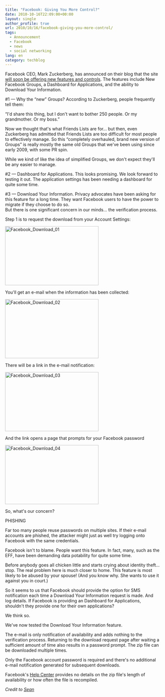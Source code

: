 ```yaml
---
title: "Facebook: Giving You More Control?"
date: 2010-10-16T22:09:00+00:00
layout: single
author_profile: true
url: 2010/10/16/facebook-giving-you-more-control/
tags:
  - Announcement
  - Facebook
  - news
  - social networking
lang: en
category: techblog
---
```

Facebook CEO, Mark Zuckerberg, has announced on their blog that the site [will soon be offering new features and controls](http://blog.facebook.com/blog.php?post=434691727130). The features include New Facebook Groups, a Dashboard for Applications, and the ability to Download Your Information.

#1 — Why the “new” Groups? According to Zuckerberg, people frequently tell them:

“I'd share this thing, but I don't want to bother 250 people. Or my grandmother. Or my boss.”

Now we thought that's what Friends Lists are for… but then, even Zuckerberg has admitted that Friends Lists are too difficult for most people to effectively manage. So this “completely overhauled, brand new version of Groups” is really mostly the same old Groups that we've been using since early 2009, with some PR spin.

While we kind of like the idea of simplified Groups, we don't expect they'll be any easier to manage.

#2 — Dashboard for Applications. This looks promising. We look forward to testing it out. The application settings has been needing a dashboard for quite some time.

#3 — Download Your Information. Privacy advocates have been asking for this feature for a long time. They want Facebook users to have the power to migrate if they choose to do so.  
But there is one significant concern in our minds… the verification process.

Step 1 is to request the download from your Account Settings:

[<img title="Facebook_Download_01" border="0" alt="Facebook_Download_01" src="http://lh3.ggpht.com/_vaUVXcmC3OI/TLobK8FZy4I/AAAAAAAACrM/N1GBEAKpkB4/Facebook_Download_01_thumb%5B1%5D.png?imgmax=800" width="304" height="192" />](http://lh5.ggpht.com/_vaUVXcmC3OI/TLobIQYdtuI/AAAAAAAACrI/DBw4GNua_cs/s1600-h/Facebook_Download_01%5B3%5D.png)

You'll get an e-mail when the information has been collected:

[<img title="Facebook_Download_02" border="0" alt="Facebook_Download_02" src="http://lh4.ggpht.com/_vaUVXcmC3OI/TLobQ3l-QOI/AAAAAAAACrU/xo6qSV65y2g/Facebook_Download_02_thumb%5B1%5D.png?imgmax=800" width="304" height="192" />](http://lh5.ggpht.com/_vaUVXcmC3OI/TLobOVXN2sI/AAAAAAAACrQ/aLao0cZcSzc/s1600-h/Facebook_Download_02%5B3%5D.png)

There will be a link in the e-mail notification:

[<img title="Facebook_Download_03" border="0" alt="Facebook_Download_03" src="http://lh6.ggpht.com/_vaUVXcmC3OI/TLobZeCeinI/AAAAAAAACrc/Sh2cSp8kJts/Facebook_Download_03_thumb%5B1%5D.png?imgmax=800" width="304" height="192" />](http://lh6.ggpht.com/_vaUVXcmC3OI/TLobVEPjBpI/AAAAAAAACrY/EJqUG9TqNQM/s1600-h/Facebook_Download_03%5B3%5D.png)

And the link opens a page that prompts for your Facebook password

[<img title="Facebook_Download_04" border="0" alt="Facebook_Download_04" src="http://lh4.ggpht.com/_vaUVXcmC3OI/TLobgUHEfWI/AAAAAAAACrk/4ll_D3weufs/Facebook_Download_04_thumb%5B1%5D.png?imgmax=800" width="304" height="192" />](http://lh4.ggpht.com/_vaUVXcmC3OI/TLobec6YWQI/AAAAAAAACrg/W1Hu_2y_tww/s1600-h/Facebook_Download_04%5B3%5D.png)

So, what's our concern?

PHISHING

Far too many people reuse passwords on multiple sites. If their e-mail accounts are phished, the attacker might just as well try logging onto Facebook with the same credentials.

Facebook isn't to blame. People want this feature. In fact, many, such as the EFF, have been demanding data potability for quite some time.

Before anybody goes all chicken little and starts crying about identity theft… stop. The real problem here is much closer to home. This feature is most likely to be abused by your spouse! (And you know why. She wants to use it against you in court.)

So it seems to us that Facebook should provide the option for SMS notification each time a Download Your Information request is made. And log details. If Facebook is providing an Dashboard for Applications, shouldn't they provide one for their own applications?

We think so.

We've now tested the Download Your Information feature.

The e-mail is only notification of availability and adds nothing to the verification process. Returning to the download request page after waiting a sufficient amount of time also results in a password prompt. The zip file can be downloaded multiple times.

Only the Facebook account password is required and there's no additional e-mail notification generated for subsequent downloads.

Facebook's [Help Center](https://register.facebook.com/help/?topic=download) provides no details on the zip file's length of availability or how often the file is recompiled.

_Credit to_ <a href="http://www.f-secure.com/weblog/" target="_blank"><em>Sean</em></a>